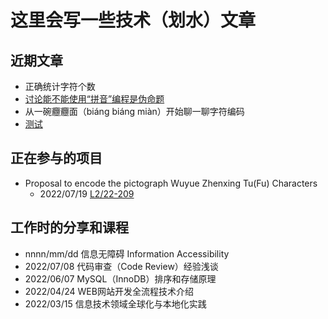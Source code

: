 # 这里会写一些技术（划水）文章

## 近期文章
- 正确统计字符个数
- [讨论能不能使用“拼音”编程是伪命题](paper/讨论能不能使用“拼音”编程是伪命题.md)
- 从一碗𰻝𰻝面（biáng biáng miàn）开始聊一聊字符编码
- [测试](paper/测试.md)

## 正在参与的项目
- Proposal to encode the pictograph Wuyue Zhenxing Tu(Fu) Characters
  - 2022/07/19 [L2/22-209](https://www.unicode.org/L2/L2022/22209-wuyue-zhenxing-tu-fu.pdf)

## 工作时的分享和课程
- nnnn/mm/dd 信息无障碍 Information Accessibility
- 2022/07/08 代码审查（Code Review）经验浅谈
- 2022/06/07 MySQL（InnoDB）排序和存储原理
- 2022/04/24 WEB网站开发全流程技术介绍
- 2022/03/15 信息技术领域全球化与本地化实践
